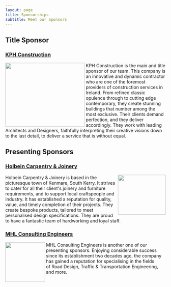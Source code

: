 ```yaml
---
layout: page
title: Sponsorships
subtitle: Meet our Sponsors
---
```


## Title Sponsor

### [KPH Construction](https://www.kph.ie)

<img align="left" width="250" height="200" src="https://www.kenmare.ie/contentFiles/productImages/Large/KPH-Logo1.png">

KPH Construction is the main and title sponsor of our team. This company is an innovative and dynamic contractor who are one of the foremost providers of construction services in Ireland. From refined classic opulence through to cutting edge contemporary, they create stunning buildings that number among the most exclusive. Their clients demand perfection, and they deliver accordingly. They work with leading Architects and Designers, faithfully interpreting their creative visions down to the last detail, to deliver a service that is without equal.

## Presenting Sponsors

### [Holbein Carpentry & Joinery](http://holbein.ie)

<img align="right" width="150" height="125" src="https://www.kenmare.ie/contentFiles/productImages/Large/Holbein.png">

Holbein Carpentry & Joinery is based in the picturesque town of Kenmare, South Kerry. It strives to cater for all their client's joinery and furniture requirements, and to support local craftspeople and industry. It has established a reputation for quality, value, and timely completion of their projects. They create bespoke products, tailored to meet personalised design specifications. They are proud to have a fantastic team of hardworking and loyal staff.

### [MHL Consulting Engineers](https://www.mhl.ie)

<img align="left" width="125" height="125" src="https://acei.ie/ws-content/uploads/logo-mhl.gif">

MHL Consulting Engineers is another one of our presenting sponsors. Enjoying considerable success since its establishment two decades ago, the company has gained a reputation for specialising in the fields of Road Design, Traffic & Transportation Engineering, and more.

